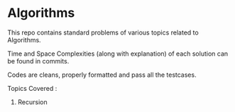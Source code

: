 # Algorithms

This repo contains standard problems of various topics related to Algorithms.

Time and Space Complexities (along with explanation) of each solution can be found in commits.

Codes are cleans, properly formatted and pass all the testcases.

Topics Covered : 
1. Recursion
